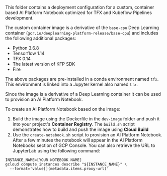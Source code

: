 This folder contains a deployment configuration for a custom, container based AI Platform Notebook optimized for TFX and Kubeflow Pipelines development.

The custom container image is a derivative of the `base-cpu` Deep Learning container (`gcr.io/deeplearning-platform-release/base-cpu`) and includes the following additional packages:
- Python 3.6.8
- Tensorflow 1.14
- TFX 0.14
- The latest version of KFP SDK 
- Fire 

The above packages are pre-installed in a conda environment named `tfx`. This environment is linked into a Jupyter kernel also named `tfx`.

Since the image is a derivative of a Deep Learning container it can be used to provision an AI Platform Notebook.

To create an AI Platform Notebook based on the image:
1. Build the image using the Dockerfile in the `dev-image` folder and push it into your project's **Container Registry**. The `build.sh` script demonstrates how to build and push the image using **Cloud Build**
2. Use the `create-notebook.sh` script to provision an AI Platform Notebook. After a few minutes the notebook will appear in the AI Platform Notebooks section of GCP Console. You can also retrieve the URL to JupyterLab using the following command:
```
INSTANCE_NAME=[YOUR NOTEBOOK NAME]
gcloud compute instances describe "${INSTANCE_NAME}" \
  --format='value[](metadata.items.proxy-url)' 
```

